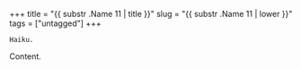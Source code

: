 +++
title = "{{ substr .Name 11 | title }}"
slug = "{{ substr .Name 11 | lower }}"
tags = ["untagged"]
+++

```
Haiku.
```

<!--more-->

Content.
